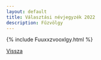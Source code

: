 ```yaml
---
layout: default
title: Választási névjegyzék 2022
description: Fűzvölgy
---
```


{% include Fuuxxzvooxlgy.html %}

[Vissza](./)